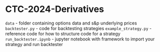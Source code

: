 # CTC-2024-Derivatives

`data` - folder containing options data and s&p underlying prices
`backtester.py` - code for backtesting strategies
`example_strategy.py` - reference code for how to structure code for a strategy
`run_backtester.ipynb` - jupyter notebook with framework to import your strategy and run backtester
